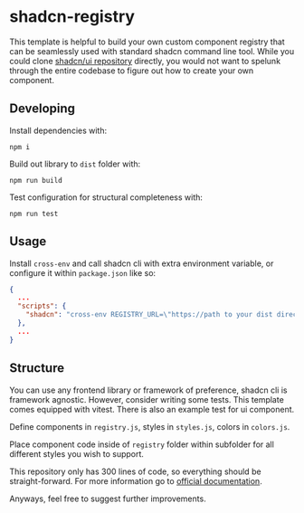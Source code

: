 # shadcn-registry

This template is helpful to build your own custom
component registry that can be seamlessly used with
standard shadcn command line tool.
While you could clone
[shadcn/ui repository](https://github.com/shadcn-ui/ui)
directly, you would not want to spelunk through the
entire codebase to figure out how to create your
own component.

## Developing

Install dependencies with:
```
npm i
```

Build out library to `dist` folder with:
```
npm run build
```

Test configuration for structural completeness with:
```
npm run test
```

## Usage

Install `cross-env` and call shadcn cli with extra
environment variable, or configure it within
`package.json` like so:

```json
{
  ...
  "scripts": {
    "shadcn": "cross-env REGISTRY_URL=\"https://path to your dist directory\" npx shadcn@latest",
  },
  ...
}
```

## Structure

You can use any frontend library or framework of
preference, shadcn cli is framework agnostic.
However, consider writing some tests. This template
comes equipped with vitest. There is also an example
test for ui component.

Define components in `registry.js`,
styles in `styles.js`, colors in `colors.js`.

Place component code inside of `registry` folder
within subfolder for all different styles you wish
to support.

This repository only has 300 lines of code,
so everything should be straight-forward.
For more information go to
[official documentation](https://ui.shadcn.com/docs).

Anyways, feel free to suggest further improvements.

